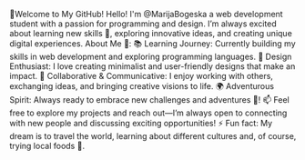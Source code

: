 👋Welcome to My GitHub! 
Hello! I'm @MarijaBogeska a web development student with a passion for programming and design.
I’m always excited about learning new skills 🌱, exploring innovative ideas, and creating unique digital experiences.
About Me 🌟:
📚 Learning Journey: Currently building my skills in web development and exploring programming languages.
🎨 Design Enthusiast: I love creating minimalist and user-friendly designs that make an impact.
🤝 Collaborative & Communicative: I enjoy working with others, exchanging ideas, and bringing creative visions to life.
🌍 Adventurous Spirit: Always ready to embrace new challenges and adventures 🚀!
📫 Feel free to explore my projects and reach out—I’m always open to connecting with new people and discussing exciting opportunities!
⚡ Fun fact: My dream is to travel the world, learning about different cultures and, of course, trying local foods 🍜.
